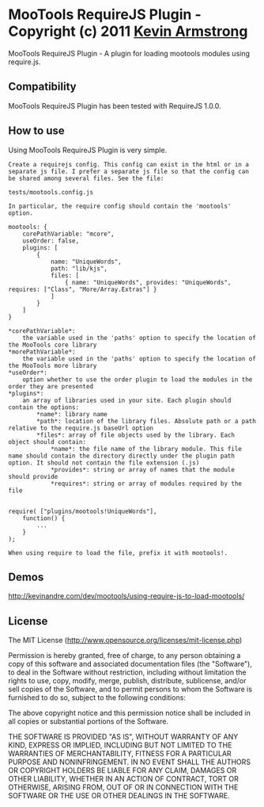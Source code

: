 MooTools RequireJS Plugin - Copyright (c) 2011 [Kevin Armstrong](http://kevinandre.com/)
========================================================================================

MooTools RequireJS Plugin - A plugin for loading mootools modules using require.js.


Compatibility
-------------

MooTools RequireJS Plugin has been tested with RequireJS 1.0.0.


How to use
-------------

Using MooTools RequireJS Plugin is very simple.

	Create a requirejs config. This config can exist in the html or in a separate js file. I prefer a separate js file so that the config can be shared among several files. See the file:
	
	tests/mootools.config.js	
	
	In particular, the require config should contain the 'mootools' option.
	
	mootools: {
		corePathVariable: "mcore",
		useOrder: false,
		plugins: [
			{
				name: "UniqueWords",
				path: "lib/kjs",
				files: [
					{ name: "UniqueWords", provides: "UniqueWords", requires: ["Class", "More/Array.Extras"] }
				]
			}
		]
	}
	
	*corePathVariable*: 
		the variable used in the 'paths' option to specify the location of the MooTools core library
	*morePathVariable*: 
		the variable used in the 'paths' option to specify the location of the MooTools more library
	*useOrder*: 
		option whether to use the order plugin to load the modules in the order they are presented
	*plugins*: 
		an array of libraries used in your site. Each plugin should contain the options:
			*name*: library name
			*path*: location of the library files. Absolute path or a path relative to the require.js baseUrl option
			*files*: array of file objects used by the library. Each object should contain:
				*name*: the file name of the library module. This file name should contain the directory directly under the plugin path option. It should not contain the file extension (.js)
				*provides*: string or array of names that the module should provide
				*requires*: string or array of modules required by the file

	
	require( ["plugins/mootools!UniqueWords"],
		function() {
			...
		}
	);
	
	When using require to load the file, prefix it with mootools!.
	

Demos
-----

http://kevinandre.com/dev/mootools/using-require-js-to-load-mootools/


License
-------

The MIT License (http://www.opensource.org/licenses/mit-license.php)

Permission is hereby granted, free of charge, to any person
obtaining a copy of this software and associated documentation
files (the "Software"), to deal in the Software without
restriction, including without limitation the rights to use,
copy, modify, merge, publish, distribute, sublicense, and/or sell
copies of the Software, and to permit persons to whom the
Software is furnished to do so, subject to the following
conditions:

The above copyright notice and this permission notice shall be
included in all copies or substantial portions of the Software.

THE SOFTWARE IS PROVIDED "AS IS", WITHOUT WARRANTY OF ANY KIND,
EXPRESS OR IMPLIED, INCLUDING BUT NOT LIMITED TO THE WARRANTIES
OF MERCHANTABILITY, FITNESS FOR A PARTICULAR PURPOSE AND
NONINFRINGEMENT. IN NO EVENT SHALL THE AUTHORS OR COPYRIGHT
HOLDERS BE LIABLE FOR ANY CLAIM, DAMAGES OR OTHER LIABILITY,
WHETHER IN AN ACTION OF CONTRACT, TORT OR OTHERWISE, ARISING
FROM, OUT OF OR IN CONNECTION WITH THE SOFTWARE OR THE USE OR
OTHER DEALINGS IN THE SOFTWARE.

